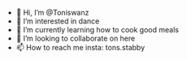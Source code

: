 - 👋 Hi, I’m @Toniswanz
- 👀 I’m interested in dance
- 🌱 I’m currently learning how to cook good meals
- 💞️ I’m looking to collaborate on here
- 📫 How to reach me insta: tons.stabby 

<!---
Toniswanz/Toniswanz is a ✨ special ✨ repository because its `README.md` (this file) appears on your GitHub profile.
You can click the Preview link to take a look at your changes.
--->


